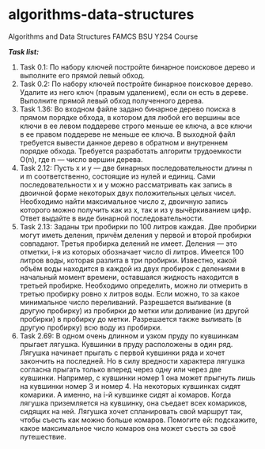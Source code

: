 # algorithms-data-structures
Algorithms and Data Structures FAMCS BSU Y2S4 Course

***Task list:***
1. Task 0.1:
  По набору ключей постройте бинарное поисковое дерево и выполните его прямой левый обход.
2. Task 0.2:
  По набору ключей постройте бинарное поисковое дерево. Удалите из него ключ (правым удалением),
  если он есть в дереве. Выполните прямой левый обход полученного дерева.
3. Task 1.36:
  Во входном файле задано бинарное дерево поиска в прямом порядке обхода, в котором для любой его
  вершины все ключи в ее левом поддереве строго меньше ее ключа, а все ключи в ее правом поддереве
  не меньше ее ключа. В выходной файл требуется вывести данное дерево в обратном и внутреннем порядке обхода.
  Требуется разработать алгоритм трудоемкости O(n), где n — число вершин дерева.
4. Task 2.12:
  Пусть x и y — две бинарных последовательности длины n и m соответственно, состоящие из нулей и единиц.
  Сами последовательности x и y можно рассматривать как запись в двоичной форме некоторых двух положительных
  целых чисел. Необходимо найти максимальное число z, двоичную запись которого можно получить как из x, так и
  из y вычёркиванием цифр. Ответ выдайте в виде бинарной последовательности.
5. Task 2.13:
  Заданы три пробирки по 100 литров каждая. Две пробирки могут иметь деления, причём деления у первой и второй
  пробирки совпадают. Третья пробирка делений не имеет. Деления — это отметки, i-я из которых обозначает число di литров.
  Имеется 100 литров воды, которая разлита в три пробирки. Известно, какой объём воды находится в каждой из двух
  пробирок с делениями в начальный момент времени, оставшаяся жидкость находится в третьей пробирке. Необходимо
  определить, можно ли отмерить в третью пробирку ровно x литров воды. Если можно, то за какое минимальное число
  переливаний. Разрешается выливание (в другую пробирку) из пробирки до метки или доливание (из другой пробирки)
  в пробирку до метки. Разрешается также выливать (в другую пробирку) всю воду из пробирки.
6. Task 2.69:
  В одном очень длинном и узком пруду по кувшинкам прыгает лягушка. Кувшинки в пруду расположены в один ряд.
  Лягушка начинает прыгать с первой кувшинки ряда и хочет закончить на последней. Но в силу вредности характера
  лягушка согласна прыгать только вперед через одну или через две кувшинки. Например, с кувшинки номер 1 она
  может прыгнуть лишь на кувшинки номер 3 и номер 4.
  На некоторых кувшинках сидят комарики. А именно, на i-й кувшинке сидят ai комаров. Когда лягушка приземляется
  на кувшинку, она съедает всех комариков, сидящих на ней. Лягушка хочет спланировать свой маршрут так, чтобы
  съесть как можно больше комаров. Помогите ей: подскажите, какое максимальное число комаров она может съесть
  за своё путешествие.
